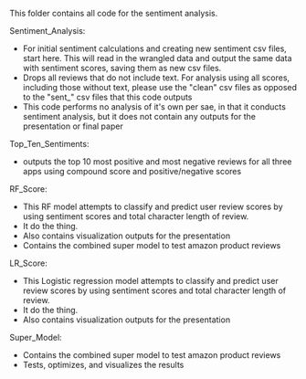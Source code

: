 This folder contains all code for the sentiment analysis. 

Sentiment_Analysis: 
- For initial sentiment calculations and creating new sentiment csv files, start here. This will read in the wrangled data and output the same data with sentiment scores, saving them as new csv files. 
- Drops all reviews that do not include text. For analysis using all scores, including those without text, please use the "clean" csv files as opposed to the "sent_" csv files that this code outputs 
- This code performs no analysis of it's own per sae, in that it conducts sentiment analysis, but it does not contain any outputs for the presentation or final paper

Top_Ten_Sentiments:
- outputs the top 10 most positive and most negative reviews for all three apps using compound score and positive/negative scores 

RF_Score: 
- This RF model attempts to classify and predict user review scores by using sentiment scores and total character length of review. 
- It do the thing. 
- Also contains visualization outputs for the presentation
- Contains the combined super model to test amazon product reviews

LR_Score: 
- This Logistic regression model attempts to classify and predict user review scores by using sentiment scores and total character length of review. 
- It do the thing. 
- Also contains visualization outputs for the presentation

Super_Model:
- Contains the combined super model to test amazon product reviews
- Tests, optimizes, and visualizes the results 
